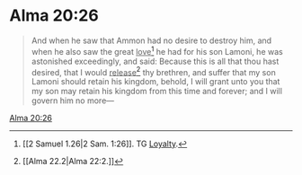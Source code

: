 # Alma 20:26

> And when he saw that Ammon had no desire to destroy him, and when he also saw the great <u>love</u>[^a] he had for his son Lamoni, he was astonished exceedingly, and said: Because this is all that thou hast desired, that I would <u>release</u>[^b] thy brethren, and suffer that my son Lamoni should retain his kingdom, behold, I will grant unto you that my son may retain his kingdom from this time and forever; and I will govern him no more—

[Alma 20:26](https://www.churchofjesuschrist.org/study/scriptures/bofm/alma/20?lang=eng&id=p26#p26)


[^a]: [[2 Samuel 1.26|2 Sam. 1:26]]. TG [Loyalty](https://www.churchofjesuschrist.org/study/scriptures/tg/loyalty?lang=eng).
[^b]: [[Alma 22.2|Alma 22:2.]]
